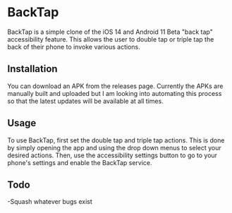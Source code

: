 # BackTap

BackTap is a simple clone of the iOS 14 and Android 11 Beta "back tap" accessibility feature. This allows the user to double tap or triple tap the back of their phone to invoke various actions.

## Installation

You can download an APK from the releases page. Currently the APKs are manually built and uploaded but I am looking into automating this process so that the latest updates will be available at all times.

## Usage

To use BackTap, first set the double tap and triple tap actions. This is done by simply opening the app and using the drop down menus to select your desired actions. Then, use the accessibility settings button to go to your phone's settings and enable the BackTap service.

## Todo
 
 -Squash whatever bugs exist
